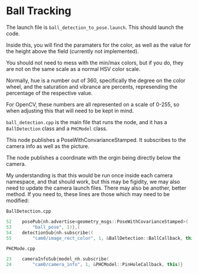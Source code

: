 <h1>Ball Tracking</h1>
The launch file is <code>ball_detection_to_pose.launch</code>. This should launch the code. 


Inside this, you will find the paramaters for the color, as well as the value for the height above the field (currently not implemented).

You should not need to mess with the min/max colors, but if you do, they are not on the same scale as a normal HSV color scale. 

Normally, hue is a number out of 360, specifically the degree on the color wheel, and the saturation and vibrance are percents, represending the percentage of the respective value. 

For OpenCV, these numbers are all represented on a scale of 0-255, so when adjusting this that will need to be kept in mind.

<code>ball_detection.cpp</code> is the main file that runs the node, and it has a <code>BallDetection</code> class and a <code>PHCModel</code> class.

This node publishes a PoseWithConvarianceStamped. It subscribes to the camera info as well as the picture. 

The node publishes a coordinate with the orgin being directly below the camera.

My understanding is that this would be run once inside each camera namespace, and that should work, but this may be figidity, we may also need to update the camera launch files. There may also be another, better method. If you need to, these lines are those which may need to be modified:

<code>BallDetection.cpp</code>

```cpp
52    posePub{nh.advertise<geometry_msgs::PoseWithCovarianceStamped>(
53        "ball_pose", 1)},(
54    detectionSub{nh.subscribe((
55        "cam0/image_rect_color", 1, &BallDetection::BallCallback, this)},
```
<code>PHCMode.cpp</code><br>
```cpp
23    cameraInfoSub{model_nh.subscribe(
24        "cam0/camera_info", 1, &PHCModel::PinHoleCallback, this)}
```
